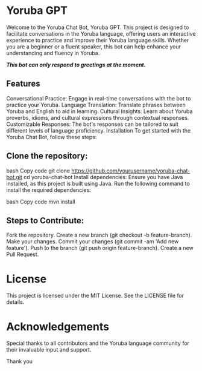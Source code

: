 ﻿# Yoruba GPT

Welcome to the Yoruba Chat Bot, Yoruba GPT. This project is designed to facilitate conversations in the Yoruba language, offering users an interactive experience to practice and improve their Yoruba language skills. Whether you are a beginner or a fluent speaker, this bot can help enhance your understanding and fluency in Yoruba.

**_This bot can only respond to greetings at the moment._**

## Features
Conversational Practice: Engage in real-time conversations with the bot to practice your Yoruba.
Language Translation: Translate phrases between Yoruba and English to aid in learning.
Cultural Insights: Learn about Yoruba proverbs, idioms, and cultural expressions through contextual responses.
Customizable Responses: The bot's responses can be tailored to suit different levels of language proficiency.
Installation
To get started with the Yoruba Chat Bot, follow these steps:

## Clone the repository:

bash
Copy code
git clone https://github.com/yourusername/yoruba-chat-bot.git
cd yoruba-chat-bot
Install dependencies:
Ensure you have Java installed, as this project is built using Java. Run the following command to install the required dependencies:

bash
Copy code
mvn install


## Steps to Contribute:
Fork the repository.
Create a new branch (git checkout -b feature-branch).
Make your changes.
Commit your changes (git commit -am 'Add new feature').
Push to the branch (git push origin feature-branch).
Create a new Pull Request.

# License
This project is licensed under the MIT License. See the LICENSE file for details.

# Acknowledgements
Special thanks to all contributors and the Yoruba language community for their invaluable input and support.

Thank you